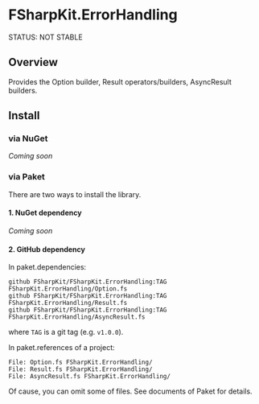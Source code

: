 # FSharpKit.ErrorHandling
STATUS: NOT STABLE

## Overview
Provides the Option builder, Result operators/builders, AsyncResult builders.

## Install
### via NuGet
*Coming soon*

### via Paket
There are two ways to install the library.

#### 1. NuGet dependency
*Coming soon*

#### 2. GitHub dependency
In paket.dependencies:

```
github FSharpKit/FSharpKit.ErrorHandling:TAG FSharpKit.ErrorHandling/Option.fs
github FSharpKit/FSharpKit.ErrorHandling:TAG FSharpKit.ErrorHandling/Result.fs
github FSharpKit/FSharpKit.ErrorHandling:TAG FSharpKit.ErrorHandling/AsyncResult.fs
```

where `TAG` is a git tag (e.g. `v1.0.0`).

In paket.references of a project:

```
File: Option.fs FSharpKit.ErrorHandling/
File: Result.fs FSharpKit.ErrorHandling/
File: AsyncResult.fs FSharpKit.ErrorHandling/
```

Of cause, you can omit some of files. See documents of Paket for details.
